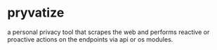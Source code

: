 # pryvatize
a personal privacy tool that scrapes the web and performs reactive or proactive actions on the endpoints via api or os modules.
